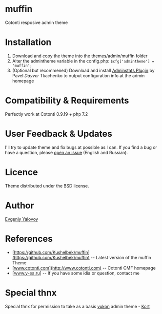 # muffin
Cotonti resposive admin theme

# Installation
1. Download and copy the theme into the themes/admin/muffin folder
2. Alter the admintheme variable in the config.php: `$cfg['admintheme'] = 'muffin';`
3. (Optional but recommened) Download and install [Adminstats Plugin](https://github.com/Dayver/adminstats) by Pavel *Dayver* Tkachenko to output configuration info at the admin homepage

# Compatibility & Requirements
Perfectly work at Cotonti 0.9.19 + php 7.2

# User Feedback & Updates
I'll try to update theme and fix bugs at possible as I can. If you find a bug or have a question, please [open an issue](https://github.com/Kushelbek/muffin/issues) (English and Russian).

# Licence
Theme distributed under the BSD license.

# Author
[Evgeniy Yalovoy](http://github.com/Kushelbek)

# References
- [https://github.com/Kushelbek/muffin](https://github.com/Kushelbek/muffin) -- Latest version of the muffin Theme
- [www.cotonti.com](http://www.cotonti.com) -- Cotonti CMF homepage
- [www.y-ea.ru] -- If you have some idia or question, contact me

# Special thnx
Special thnx for permission to take as a basis [yukon](https://github.com/seditio/yukon) admin theme - [Kort](http://www.seditio.by)



